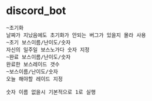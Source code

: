 # discord_bot
<pre>
~초기화
날짜가 지났음에도 초기화가 안되는 버그가 있을지 몰라 사용
~초기 보스이름/난이도/숫자
자신의 일주일 보스노가다 숫자 지정
~완료 보스이름/난이도/숫자
완료한 보스레이드 갯수
~보스이름/난이도/숫자
오늘 해야할 레이드 지정

숫자 이름 없을시 기본적으로 1로 실행
</pre>
